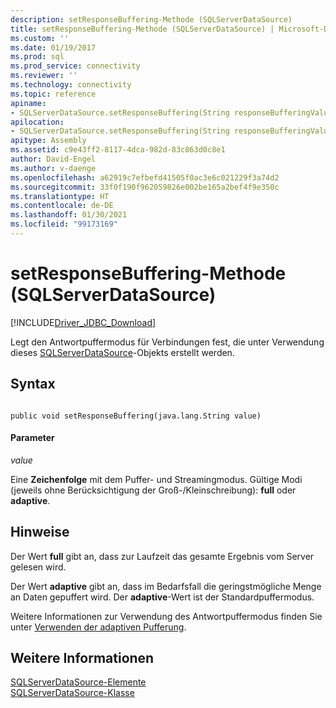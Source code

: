 ```yaml
---
description: setResponseBuffering-Methode (SQLServerDataSource)
title: setResponseBuffering-Methode (SQLServerDataSource) | Microsoft-Dokumentation
ms.custom: ''
ms.date: 01/19/2017
ms.prod: sql
ms.prod_service: connectivity
ms.reviewer: ''
ms.technology: connectivity
ms.topic: reference
apiname:
- SQLServerDataSource.setResponseBuffering(String responseBufferingValue)
apilocation:
- SQLServerDataSource.setResponseBuffering(String responseBufferingValue)
apitype: Assembly
ms.assetid: c9e43ff2-8117-4dca-982d-83c863d0c8e1
author: David-Engel
ms.author: v-daenge
ms.openlocfilehash: a62919c7efbefd41505f0ac3e6c021229f3a74d2
ms.sourcegitcommit: 33f0f190f962059826e002be165a2bef4f9e350c
ms.translationtype: HT
ms.contentlocale: de-DE
ms.lasthandoff: 01/30/2021
ms.locfileid: "99173169"
---
```

# <a name="setresponsebuffering-method-sqlserverdatasource"></a>setResponseBuffering-Methode (SQLServerDataSource)
[!INCLUDE[Driver_JDBC_Download](../../../includes/driver_jdbc_download.md)]

  Legt den Antwortpuffermodus für Verbindungen fest, die unter Verwendung dieses [SQLServerDataSource](../../../connect/jdbc/reference/sqlserverdatasource-class.md)-Objekts erstellt werden.  
  
## <a name="syntax"></a>Syntax  
  
```  
  
public void setResponseBuffering(java.lang.String value)  
```  
  
#### <a name="parameters"></a>Parameter  
 *value*  
  
 Eine **Zeichenfolge** mit dem Puffer- und Streamingmodus. Gültige Modi (jeweils ohne Berücksichtigung der Groß-/Kleinschreibung): **full** oder **adaptive**.  
  
## <a name="remarks"></a>Hinweise  
 Der Wert **full** gibt an, dass zur Laufzeit das gesamte Ergebnis vom Server gelesen wird.  
  
 Der Wert **adaptive** gibt an, dass im Bedarfsfall die geringstmögliche Menge an Daten gepuffert wird. Der **adaptive**-Wert ist der Standardpuffermodus.  
  
 Weitere Informationen zur Verwendung des Antwortpuffermodus finden Sie unter [Verwenden der adaptiven Pufferung](../../../connect/jdbc/using-adaptive-buffering.md).  
  
## <a name="see-also"></a>Weitere Informationen  
 [SQLServerDataSource-Elemente](../../../connect/jdbc/reference/sqlserverdatasource-members.md)   
 [SQLServerDataSource-Klasse](../../../connect/jdbc/reference/sqlserverdatasource-class.md)  
  
  

